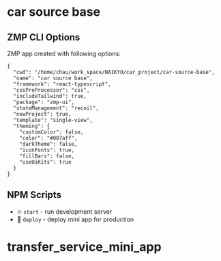 # car source base

## ZMP CLI Options

ZMP app created with following options:

```
{
  "cwd": "/home/chau/work_space/NAIKYO/car_project/car-source-base",
  "name": "car source base",
  "framework": "react-typescript",
  "cssPreProcessor": "css",
  "includeTailwind": true,
  "package": "zmp-ui",
  "stateManagement": "recoil",
  "newProject": true,
  "template": "single-view",
  "theming": {
    "customColor": false,
    "color": "#007aff",
    "darkTheme": false,
    "iconFonts": true,
    "fillBars": false,
    "useUiKits": true
  }
}
```

## NPM Scripts

- 🔥 `start` - run development server
- 🙏 `deploy` - deploy mini app for production
# transfer_service_mini_app
